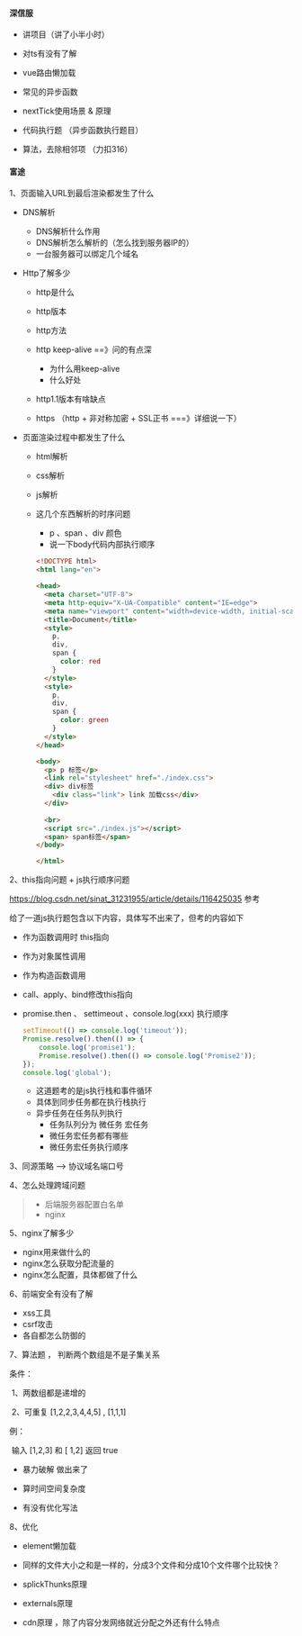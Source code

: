 

#### 深信服

- 讲项目（讲了小半小时）

- 对ts有没有了解

- vue路由懒加载

- 常见的异步函数

- nextTick使用场景 & 原理

- 代码执行题 （异步函数执行题目）

- 算法，去除相邻项 （力扣316）

  

#### 富途

1、页面输入URL到最后渲染都发生了什么

- DNS解析

  - DNS解析什么作用
  - DNS解析怎么解析的（怎么找到服务器IP的）
  - 一台服务器可以绑定几个域名

- Http了解多少

  - http是什么

  - http版本

  - http方法

  - http keep-alive ==》问的有点深

    - 为什么用keep-alive
    - 什么好处

  - http1.1版本有啥缺点

  - https （http + 非对称加密 + SSL正书 ===》详细说一下）

- 页面渲染过程中都发生了什么

  - html解析

  - css解析

  - js解析

  - 这几个东西解析的时序问题

    - p 、span 、div 颜色
    - 说一下body代码内部执行顺序

    ```html
    <!DOCTYPE html>
    <html lang="en">
    
    <head>
      <meta charset="UTF-8">
      <meta http-equiv="X-UA-Compatible" content="IE=edge">
      <meta name="viewport" content="width=device-width, initial-scale=1.0">
      <title>Document</title>
      <style>
        p,
        div,
        span {
          color: red
        }
      </style>
      <style>
        p,
        div,
        span {
          color: green
        }
      </style>
    </head>
    
    <body>
      <p> p 标签</p>
      <link rel="stylesheet" href="./index.css">
      <div> div标签   
        <div class="link"> link 加载css</div>
      </div>
      
      <br>
      <script src="./index.js"></script>
      <span> span标签</span>
    </body>
    
    </html>
    ```

2、this指向问题 + js执行顺序问题

https://blog.csdn.net/sinat_31231955/article/details/116425035 参考

给了一道js执行题包含以下内容，具体写不出来了，但考的内容如下

- 作为函数调用时 this指向
- 作为对象属性调用
- 作为构造函数调用
- call、apply、bind修改this指向

- promise.then  、 settimeout 、console.log(xxx) 执行顺序

  ```js
  setTimeout(() => console.log('timeout'));
  Promise.resolve().then(() => {
      console.log('promise1');
      Promise.resolve().then(() => console.log('Promise2'));
  });
  console.log('global');
  ```

  - 这道题考的是js执行栈和事件循环
  - 具体到同步任务都在执行栈执行
  - 异步任务在任务队列执行
    - 任务队列分为 微任务 宏任务
    - 微任务宏任务都有哪些
    - 微任务宏任务执行顺序

3、同源策略 --> 协议域名端口号

4、怎么处理跨域问题

> - 后端服务器配置白名单
> - nginx

5、nginx了解多少

- nginx用来做什么的
- nginx怎么获取分配流量的
- nginx怎么配置，具体都做了什么

6、前端安全有没有了解

- xss工具
- csrf攻击
- 各自都怎么防御的

7、算法题 ， 判断两个数组是不是子集关系  

条件：

​	1、两数组都是递增的

​	2、可重复 [1,2,2,3,4,4,5] , [1,1,1]

例： 

​	输入 [1,2,3]  和 [ 1,2] 返回 true



- 暴力破解 做出来了

- 算时间空间复杂度
- 有没有优化写法

8、优化

- element懒加载

- 同样的文件大小之和是一样的，分成3个文件和分成10个文件哪个比较快？

- splickThunks原理

- externals原理

- cdn原理 ，除了内容分发网络就近分配之外还有什么特点

  

